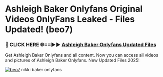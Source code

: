 # Ashleigh Baker Onlyfans Original Videos 0nlyFans Leaked - Files Updated! (beo7)

<h3>🔴 CLICK HERE 🌐==►► <a href="https://best4dudes.click/HH4t6V" rel="nofollow">Ashleigh Baker Onlyfans Updated Files</a></h3>

Get Ashleigh Baker Onlyfans and all content. Now you can access all videos and pictures of Ashleigh Baker Onlyfans. New Updated Files 2025!

[![beo7](https://github.com/user-attachments/assets/8c521d6e-e6e3-4a75-9320-d58ab9d79d5b)](https://best4dudes.click/HH4t6V)
nikki baker onlyfans